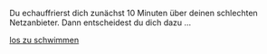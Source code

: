 Du echauffrierst dich zunächst 10 Minuten über deinen schlechten Netzanbieter. Dann entscheidest du dich dazu ...


[los zu schwimmen](../../schwimmen/schwimmen.md)
